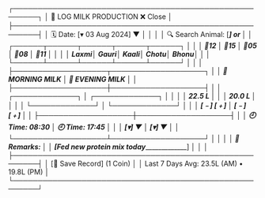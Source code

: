 



┌───────────────────────────────────────────────────────┐
│  🥛 LOG MILK PRODUCTION                     ❌ Close  │
├───────────────────────────────────────────────────────┤
│  🗓️ Date: [▾ 03 Aug 2024] ▼                          │
│                                                      │
│  🔍 Search Animal: [_________] or                    │
│  ┌──────┬──────┬──────┬──────┬──────┐                │
│  │ 🐄12 │ 🐄15 │ 🐃05 │ 🐐08 │ 🐑11 │                │
│  │ Laxmi│ Gauri│ Kaali│ Chotu│ Bhonu│                │
│  └──────┴──────┴──────┴──────┴──────┘                │
│                                                      │
├───────────────────┬───────────────────┐              │
│  🌅 MORNING MILK  │  🌇 EVENING MILK  │              │
├───────────────────┼───────────────────┤              │
│  ┌─────────────┐  │  ┌─────────────┐  │              │
│  │   22.5 L                     │  │  │   20.0 L    │  │              │
│  └─────────────┘  │  └─────────────┘  │              │
│  [﹣]    [﹢]                         │  [﹣]    [﹢]      │              │
├───────────────────┼───────────────────┤              │
│  🕘 Time: 08:30   │  🕘 Time: 17:45   │              │
│  [▾] ▼                   │  [▾] ▼           │              │
└───────────────────┴───────────────────┘              │
│                                                      │
│  📝 Remarks:                                        │
│  [Fed new protein mix today______________________]  │
│                                                      │
├───────────────────────────────────────────────────────┤
│  [📌 Save Record]  (1 Coin)                          │
│  Last 7 Days Avg: 23.5L (AM) • 19.8L (PM)           │
└───────────────────────────────────────────────────────┘

